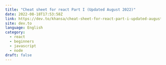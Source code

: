 ```yaml
---
title: "Cheat sheet for react Part I (Updated August 2022)"
date: 2022-08-18T17:53:58Z
link: https://dev.to/khansa/cheat-sheet-for-react-part-i-updated-august-2022-am4?utm_medium=RSS&utm_source=news.12bit.vn
site: dev.to
language: English
category:
  - react
  - beginners
  - javascript
  - node
draft: false
---
```

